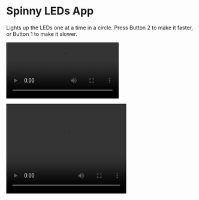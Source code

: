 # Spinny LEDs App

Lights up the LEDs one at a time in a circle. Press Button 2 to make it faster, or Button 1 to make it slower.

![](video.mov)

<video width="320" height="240" controls>
  <source src="video.mov" type="video/mp4">
</video>
